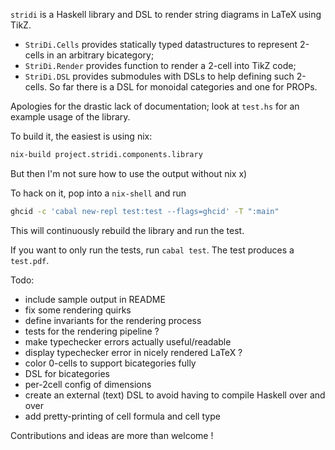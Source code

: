 `stridi` is a Haskell library and DSL to render string diagrams in LaTeX using TikZ.

- `StriDi.Cells` provides statically typed datastructures to represent 2-cells in an arbitrary bicategory;
- `StriDi.Render` provides function to render a 2-cell into TikZ code;
- `StriDi.DSL` provides submodules with DSLs to help defining such 2-cells. So far there is a DSL for monoidal categories and one for PROPs.

Apologies for the drastic lack of documentation; look at `test.hs` for an example usage of the library.

To build it, the easiest is using nix:
```bash
nix-build project.stridi.components.library
```
But then I'm not sure how to use the output without nix x)

To hack on it, pop into a `nix-shell` and run
```bash
ghcid -c 'cabal new-repl test:test --flags=ghcid' -T ":main"
```
This will continuously rebuild the library and run the test.

If you want to only run the tests, run `cabal test`. The test produces a `test.pdf`.

Todo:
- include sample output in README
- fix some rendering quirks
- define invariants for the rendering process
- tests for the rendering pipeline ?
- make typechecker errors actually useful/readable
- display typechecker error in nicely rendered LaTeX ?
- color 0-cells to support bicategories fully
- DSL for bicategories
- per-2cell config of dimensions
- create an external (text) DSL to avoid having to compile Haskell over and over
- add pretty-printing of cell formula and cell type

Contributions and ideas are more than welcome !
